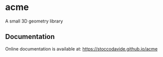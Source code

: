 # acme

A small 3D geometry library

## Documentation

Online documentation is available at: <https://stoccodavide.github.io/acme>

